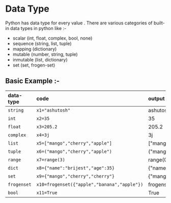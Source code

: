 
# Data Type

Python has data type for every value . There are various categories of built-in data types in python like :-
- scalar (int, float, complex, bool, none)
- sequence (string, list, tuple)
- mapping (dictionary)
- mutable (number, string, tuple)
- inmutable (list, dictionary)
- set (set, frogen-set)

Basic Example :-
---
| data-type | code     | output                |
| :-------- | :------- | :------------------------- |
| `string` | `x1="ashutosh"` | ashutosh |
| `int` | `x2=35` | 35 |
| `float` | `x3=205.2` | 205.2 |
| `complex` | `x4=3j` | 3j |
| `list` | `x5=["mango","cherry","apple"]` | ["mango","cherry","apple"]  |
| `tuple` | `x6=("mango","cherry","apple")` | ("mango","cherry","apple") |
| `range` | `x7=range(3)` | range(0,3) |
| `dict` | `x8={"name":"brijest","age":35}` | {"name":"brijest","age":35} |
| `set` | `x9={"mango","cherry","cherry"}` | {"mango","cherry"} |
| `frogenset` | `x10=frogenset({"apple","banana","apple"})` | frogenset({"apple","banana","apple"}) |
| `bool` | `x11=True` | True |
